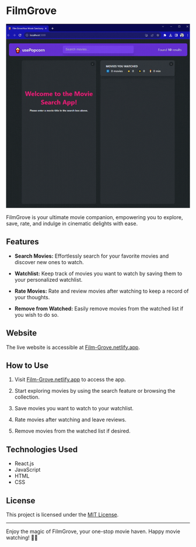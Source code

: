 # FilmGrove

<p align="center">
  <img src="public/app-walkthrough.gif" alt="App Walkthrough">
</p>

FilmGrove is your ultimate movie companion, empowering you to explore, save, rate, and indulge in cinematic delights with ease.

## Features

- **Search Movies:** Effortlessly search for your favorite movies and discover new ones to watch.

- **Watchlist:** Keep track of movies you want to watch by saving them to your personalized watchlist.

- **Rate Movies:** Rate and review movies after watching to keep a record of your thoughts.

- **Remove from Watched:** Easily remove movies from the watched list if you wish to do so.

## Website

The live website is accessible at [Film-Grove.netlify.app](https://film-grove.netlify.app).

## How to Use

1. Visit [Film-Grove.netlify.app](https://film-grove.netlify.app) to access the app.

2. Start exploring movies by using the search feature or browsing the collection.

3. Save movies you want to watch to your watchlist.

4. Rate movies after watching and leave reviews.

5. Remove movies from the watched list if desired.

## Technologies Used

- React.js
- JavaScript
- HTML
- CSS

## License

This project is licensed under the [MIT License](LICENSE).




---

Enjoy the magic of FilmGrove, your one-stop movie haven. Happy movie watching! 🎥🍿
